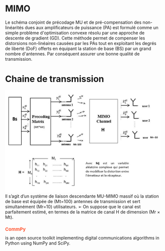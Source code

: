 # MIMO
Le schéma conjoint de précodage MU et de pré-compensation des non-linéarités dues aux amplificateurs de puissance (PA) est formulé comme un simple problème d'optimisation convexe résolu par une approche de descente de gradient (GD). Cette méthode permet de compenser les distorsions non-linéaires causées par les PAs tout en exploitant les degrés de liberté (DoF) offerts en équipant la station de base (BS) par un grand nombre d'antennes. Par conséquent assurer une bonne qualité de transmission.
# Chaine de transmission
![Alt text](chaine.JPG)
Il s’agit d’un système de liaison descendante MU-MIMO massif où la station de base est équipée de (Mt=100) antennes de transmission et sert simultanément (Mr=10) utilisateurs. ➢ On suppose que le canal est parfaitement estimé, en termes de la matrice de canal H de dimension (Mr × Mt). 
<h1 style="color:#FF5733 ; font-size:15px"> CommPy</h1> is an open source toolkit implementing digital communications algorithms in Python using NumPy and SciPy.
